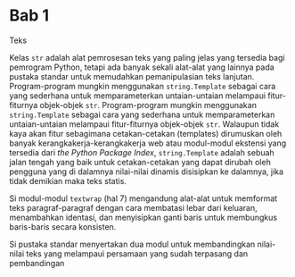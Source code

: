 # Bab 1

Teks

Kelas `str` adalah alat pemrosesan teks yang paling jelas yang tersedia  bagi pemrogram Python, tetapi ada banyak sekali alat-alat yang lainnya pada pustaka standar untuk memudahkan pemanipulasian teks lanjutan. Program-program mungkin menggunakan `string.Template` sebagai cara yang sederhana untuk memparameterkan untaian-untaian melampaui fitur-fiturnya objek-objek `str`. Program-program mungkin menggunakan `string.Template` sebagai cara yang sederhana untuk memparameterkan untaian-untaian melampaui fitur-fiturnya objek-objek `str`. Walaupun tidak kaya akan fitur sebagimana cetakan-cetakan (templates) dirumuskan oleh banyak kerangkakerja-kerangkakerja web atau modul-modul ekstensi yang tersedia dari _the Python Package Index_, `string.Template` adalah sebuah jalan tengah yang baik untuk cetakan-cetakan yang dapat dirubah oleh pengguna yang di dalamnya nilai-nilai dinamis disisipkan ke dalamnya, jika tidak demikian maka teks statis.

Si modul-modul `textwrap` (hal 7) mengandung alat-alat untuk memformat teks paragraf-paragraf dengan cara membatasi lebar dari keluaran, menambahkan identasi, dan menyisipkan ganti baris untuk membungkus baris-baris secara konsisten.

Si pustaka standar menyertakan dua modul untuk membandingkan nilai-nilai teks yang melampaui persamaan yang sudah terpasang dan pembandingan
